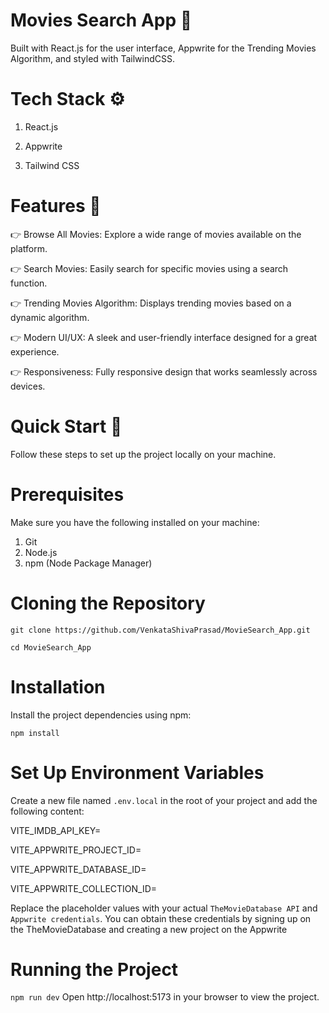 # Movies Search App 🤖 
Built with React.js for the user interface, Appwrite for the Trending Movies Algorithm, and styled with TailwindCSS.

# Tech Stack ⚙️ 
1. React.js

2. Appwrite

3. Tailwind CSS

# Features 🔋
👉 Browse All Movies: Explore a wide range of movies available on the platform.

👉 Search Movies: Easily search for specific movies using a search function.

👉 Trending Movies Algorithm: Displays trending movies based on a dynamic algorithm.

👉 Modern UI/UX: A sleek and user-friendly interface designed for a great experience.

👉 Responsiveness: Fully responsive design that works seamlessly across devices.

# Quick Start 🤸 
Follow these steps to set up the project locally on your machine.

# Prerequisites

Make sure you have the following installed on your machine:

1. Git
2. Node.js
3. npm (Node Package Manager)
# Cloning the Repository

`git clone https://github.com/VenkataShivaPrasad/MovieSearch_App.git`

`cd MovieSearch_App`

# Installation

Install the project dependencies using npm:

`npm install`

# Set Up Environment Variables

Create a new file named `.env.local` in the root of your project and add the following content:

VITE_IMDB_API_KEY=

VITE_APPWRITE_PROJECT_ID=

VITE_APPWRITE_DATABASE_ID=

VITE_APPWRITE_COLLECTION_ID=

Replace the placeholder values with your actual `TheMovieDatabase API` and `Appwrite credentials`. 
You can obtain these credentials by signing up on the TheMovieDatabase and creating a new project on the Appwrite

# Running the Project

`npm run dev`
Open http://localhost:5173 in your browser to view the project.
